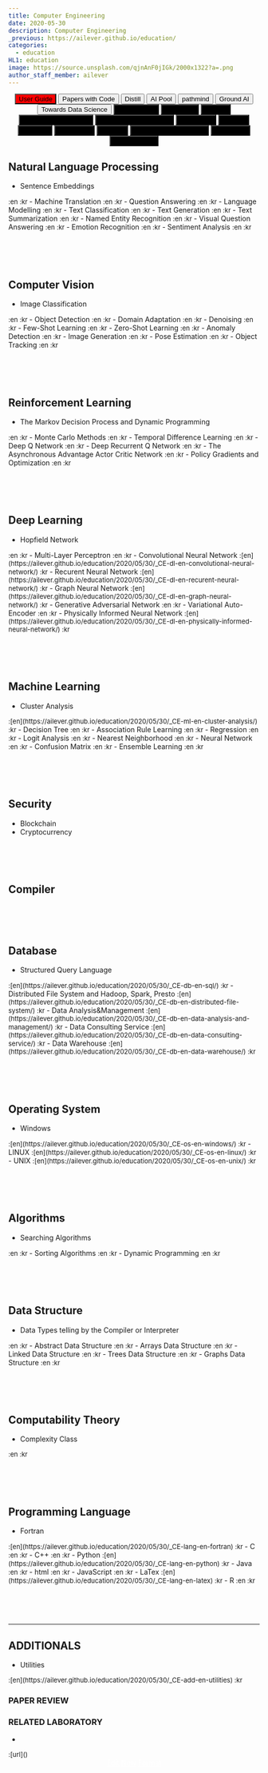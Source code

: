 ```yaml
---
title: Computer Engineering
date: 2020-05-30
description: Computer Engineering
_previous: https://ailever.github.io/education/
categories:
  - education
HL1: education
image: https://source.unsplash.com/qjnAnF0jIGk/2000x1322?a=.png
author_staff_member: ailever
---
```


<div align="center" class="top_btn_box">
  <button class="top_btn" type="button" style="background-color:red;" onclick="location.href='https://ailever.github.io/user%20guide/2021/02/25/User-Guide/'">User Guide</button>
  <button class="top_btn" type="button" onclick="location.href='https://paperswithcode.com/sota'">Papers with Code</button>
  <button class="top_btn" type="button" onclick="location.href='https://distill.pub/'">Distill</button>
  <button class="top_btn" type="button" onclick="location.href='https://ai-pool.com/'">AI Pool</button>
  <button class="top_btn" type="button" onclick="location.href='https://wiki.pathmind.com/index'">pathmind</button>
  <button class="top_btn" type="button" onclick="location.href='https://www.groundai.com/'">Ground AI</button>
  <button class="top_btn" type="button" onclick="location.href='https://towardsdatascience.com/'">Towards Data Science</button>  
  <button class="top_btn" type="button" style="background-color:black;" onclick="location.href='https://ailever.github.io/education/2020/05/30/Mathematics'">Mathematics</button>
  <button class="top_btn" type="button" style="background-color:black;" onclick="location.href='https://ailever.github.io/education/2020/05/30/Chemistry'">Chemistry</button>
  <button class="top_btn" type="button" style="background-color:black;" onclick="location.href='https://ailever.github.io/education/2020/05/30/Biology'">Biology</button>
  <button class="top_btn" type="button" style="background-color:black;" onclick="location.href='https://ailever.github.io/education/2020/05/30/Computer-Engineering'">Computer Engineering</button>
  <button class="top_btn" type="button" style="background-color:black;" onclick="location.href='https://ailever.github.io/education/2020/05/30/Mechanical-Engineering'">Mechanical Engineering</button>
  <button class="top_btn" type="button" style="background-color:black;" onclick="location.href='https://ailever.github.io/education/2020/05/30/Electronics'">Electronics</button>
  <button class="top_btn" type="button" style="background-color:black;" onclick="location.href='https://ailever.github.io/education/2020/05/30/Physics'">Physics</button>
  <button class="top_btn" type="button" style="background-color:black;" onclick="location.href='https://ailever.github.io/education/2020/05/30/Statistics'">Statistics</button>
  <button class="top_btn" type="button" style="background-color:black;" onclick="location.href='https://ailever.github.io/education/2020/05/30/Economics'">Economics</button>
  <button class="top_btn" type="button" style="background-color:black;" onclick="location.href='https://ailever.github.io/education/2020/05/30/Finance'">Finance</button>    
  <button class="top_btn" type="button" style="background-color:black;" onclick="location.href='https://ailever.github.io/education/2020/05/30/Business-Administration'">Business Administration</button>
  <button class="top_btn" type="button" style="background-color:black;" onclick="location.href='https://ailever.github.io/education/2020/05/30/Astronomy'">Astronomy</button>  
  <button class="top_btn" type="button" style="background-color:black;" onclick="location.href='https://ailever.github.io/education/2020/05/30/Art-and-Music'">Art and Music</button>  
</div>


## Natural Language Processing
- Sentence Embeddings
<span style="font-size:small;">
  :en
  :kr
</span>
- Machine Translation
<span style="font-size:small;">
  :en
  :kr
</span>
- Question Answering
<span style="font-size:small;">
  :en
  :kr
</span>
- Language Modelling
<span style="font-size:small;">
  :en
  :kr
</span>
- Text Classification
<span style="font-size:small;">
  :en
  :kr
</span>
- Text Generation
<span style="font-size:small;">
  :en
  :kr
</span>
- Text Summarization
<span style="font-size:small;">
  :en
  :kr
</span>
- Named Entity Recognition
<span style="font-size:small;">
  :en
  :kr
</span>
- Visual Question Answering
<span style="font-size:small;">
  :en
  :kr
</span>
- Emotion Recognition
<span style="font-size:small;">
  :en
  :kr
</span>
- Sentiment Analysis
<span style="font-size:small;">
  :en
  :kr
</span>


<br><br><br>
## Computer Vision
- Image Classification
<span style="font-size:small;">
  :en
  :kr
</span>
- Object Detection
<span style="font-size:small;">
  :en
  :kr
</span>
- Domain Adaptation
<span style="font-size:small;">
  :en
  :kr
</span>
- Denoising
<span style="font-size:small;">
  :en
  :kr
</span>
- Few-Shot Learning
<span style="font-size:small;">
  :en
  :kr
</span>
- Zero-Shot Learning
<span style="font-size:small;">
  :en
  :kr
</span>
- Anomaly Detection
<span style="font-size:small;">
  :en
  :kr
</span>
- Image Generation
<span style="font-size:small;">
  :en
  :kr
</span>
- Pose Estimation
<span style="font-size:small;">
  :en
  :kr
</span>
- Object Tracking
<span style="font-size:small;">
  :en
  :kr
</span>

<br><br><br>
## Reinforcement Learning
- The Markov Decision Process and Dynamic Programming
<span style="font-size:small;">
  :en
  :kr
</span>
- Monte Carlo Methods
<span style="font-size:small;">
  :en
  :kr
</span>
- Temporal Difference Learning
<span style="font-size:small;">
  :en
  :kr
</span>
- Deep Q Network
<span style="font-size:small;">
  :en
  :kr
</span>
- Deep Recurrent Q Network
<span style="font-size:small;">
  :en
  :kr
</span>
- The Asynchronous Advantage Actor Critic Network
<span style="font-size:small;">
  :en
  :kr
</span>
- Policy Gradients and Optimization
<span style="font-size:small;">
  :en
  :kr
</span>


<br><br><br>
## Deep Learning
- Hopfield Network
<span style="font-size:small;">
  :en
  :kr
</span>
- Multi-Layer Perceptron
<span style="font-size:small;">
  :en
  :kr
</span>
- Convolutional Neural Network
<span style="font-size:small;">
  :[en](https://ailever.github.io/education/2020/05/30/_CE-dl-en-convolutional-neural-network/)
  :kr
</span>
- Recurent Neural Network
<span style="font-size:small;">
  :[en](https://ailever.github.io/education/2020/05/30/_CE-dl-en-recurent-neural-network/)
  :kr
</span>
- Graph Neural Network
<span style="font-size:small;">
  :[en](https://ailever.github.io/education/2020/05/30/_CE-dl-en-graph-neural-network/)
  :kr
</span>
- Generative Adversarial Network
<span style="font-size:small;">
  :en
  :kr
</span>
- Variational Auto-Encoder
<span style="font-size:small;">
  :en
  :kr
</span>
- Physically Informed Neural Network
<span style="font-size:small;">
  :[en](https://ailever.github.io/education/2020/05/30/_CE-dl-en-physically-informed-neural-network/)
  :kr
</span>

<br><br><br>
## Machine Learning
- Cluster Analysis
<span style="font-size:small;">
  :[en](https://ailever.github.io/education/2020/05/30/_CE-ml-en-cluster-analysis/)
  :kr
</span>
- Decision Tree
<span style="font-size:small;">
  :en
  :kr
</span>
- Association Rule Learning
<span style="font-size:small;">
  :en
  :kr
</span>
- Regression
<span style="font-size:small;">
  :en
  :kr
</span>
- Logit Analysis
<span style="font-size:small;">
  :en
  :kr
</span>
- Nearest Neighborhood
<span style="font-size:small;">
  :en
  :kr
</span>
- Neural Network
<span style="font-size:small;">
  :en
  :kr
</span>
- Confusion Matrix
<span style="font-size:small;">
  :en
  :kr
</span>
- Ensemble Learning
<span style="font-size:small;">
  :en
  :kr
</span>


<br><br><br>
## Security
- Blockchain
- Cryptocurrency

<br><br><br>
## Compiler

<br><br><br>
## Database
- Structured Query Language
<span style="font-size:small;">
  :[en](https://ailever.github.io/education/2020/05/30/_CE-db-en-sql/)
  :kr
</span>
- Distributed File System and Hadoop, Spark, Presto
<span style="font-size:small;">
  :[en](https://ailever.github.io/education/2020/05/30/_CE-db-en-distributed-file-system/)
  :kr
</span>
- Data Analysis&Management
<span style="font-size:small;">
  :[en](https://ailever.github.io/education/2020/05/30/_CE-db-en-data-analysis-and-management/)
  :kr
</span>
- Data Consulting Service
<span style="font-size:small;">
  :[en](https://ailever.github.io/education/2020/05/30/_CE-db-en-data-consulting-service/)
  :kr
</span>
- Data Warehouse
<span style="font-size:small;">
  :[en](https://ailever.github.io/education/2020/05/30/_CE-db-en-data-warehouse/)
  :kr
</span>




<br><br><br>
## Operating System
- Windows
<span style="font-size:small;">
  :[en](https://ailever.github.io/education/2020/05/30/_CE-os-en-windows/)
  :kr
</span>
- LINUX
<span style="font-size:small;">
  :[en](https://ailever.github.io/education/2020/05/30/_CE-os-en-linux/)
  :kr
</span>
- UNIX
<span style="font-size:small;">
  :[en](https://ailever.github.io/education/2020/05/30/_CE-os-en-unix/)
  :kr
</span>


<br><br><br>
## Algorithms
- Searching Algorithms
<span style="font-size:small;">
  :en
  :kr
</span>
- Sorting Algorithms
<span style="font-size:small;">
  :en
  :kr
</span>
- Dynamic Programming
<span style="font-size:small;">
  :en
  :kr
</span>

<br><br><br>
## Data Structure
- Data Types telling by the Compiler or Interpreter 
<span style="font-size:small;">
  :en
  :kr
</span>
- Abstract Data Structure
<span style="font-size:small;">
  :en
  :kr
</span>
- Arrays Data Structure
<span style="font-size:small;">
  :en
  :kr
</span>
- Linked Data Structure
<span style="font-size:small;">
  :en
  :kr
</span>
- Trees Data Structure
<span style="font-size:small;">
  :en
  :kr
</span>
- Graphs Data Structure
<span style="font-size:small;">
  :en
  :kr
</span>


<br><br><br>
## Computability Theory
- Complexity Class
<span style="font-size:small;">
  :en
  :kr
</span>


<br><br><br>
## Programming Language
- Fortran
<span style="font-size:small;">
  :[en](https://ailever.github.io/education/2020/05/30/_CE-lang-en-fortran)
  :kr
</span>
- C
<span style="font-size:small;">
  :en
  :kr
</span>
- C++
<span style="font-size:small;">
  :en
  :kr
</span>
- Python
<span style="font-size:small;">
  :[en](https://ailever.github.io/education/2020/05/30/_CE-lang-en-python)
  :kr
</span>
- Java
<span style="font-size:small;">
  :en
  :kr
</span>
- html
<span style="font-size:small;">
  :en
  :kr
</span>
- JavaScript
<span style="font-size:small;">
  :en
  :kr
</span>
- LaTex
<span style="font-size:small;">
  :[en](https://ailever.github.io/education/2020/05/30/_CE-lang-en-latex)
  :kr
</span>
- R
<span style="font-size:small;">
  :en
  :kr
</span>

<br><br><br>

--- 

## ADDITIONALS
- Utilities
<span style="font-size:small;">
  :[en](https://ailever.github.io/education/2020/05/30/_CE-add-en-utilities)
  :kr
</span>

### PAPER REVIEW
### RELATED LABORATORY
-
<span style="font-size:small;">
  :[url]()
</span>


<div align="center" class="bottom_btn_box">
  <span class="bottom_btn"><a href="https://github.com/ailever/ailever.github.io/blob/master/_posts/education/2020-05-30-Computer-Engineering.md" target="_blank" style="color:white">Edit</a></span>
  <span class="bottom_btn"><a href="https://github.com/ailever/ailever.github.io/new/master/_posts/education" target="_blank" style="color:white">New</a></span>
  <span class="bottom_btn"><a href="https://raw.githubusercontent.com/ailever/ailever.github.io/master/_posts/education/_defaults_CE.md" target="_blank" style="color:white">Format</a></span>  
</div>

